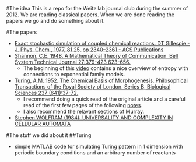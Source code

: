 #The idea
This is a repo for the Weitz lab journal club during the summer of 2012. We are reading classical papers. When we are done reading the papers we go and do something about it.

#The papers
- [Exact stochastic simulation of coupled chemical reactions. DT Gillespie - J. Phys. Chem., 1977, 81 25, pp 2340–2361 - ACS Publications](http://pubs.acs.org/doi/abs/10.1021/j100540a008)
- [Shannon, C.E. 1948. A Mathematical Theory of Communication. Bell System Technical Journal 27:379-423 623-656.](http://cm.bell-labs.com/cm/ms/what/shannonday/shannon1948.pdf)
    - The beginning of this [video](http://videolectures.net/mlss05us_dasgupta_ig/) contains a nice overview of entropy with connections to exponential family models.
- [Turing, A.M. 1952. The Chemical Basis of Morphogenesis. Philosophical Transactions of the Royal Society of London. Series B, Biological Sciences 237 (641):37-72.](http://www.dna.caltech.edu/courses/cs191/paperscs191/turing.pdf)
    - I recommend doing a quick read of the original article and a careful read of the first few pages of the following [notes](http://crossgroup.caltech.edu/BNU/Notes7_2.pdf).
    - I also recommend the relavant sections of Murray. 
- [Stephen WOLFRAM (1984): UNIVERSALITY  AND COMPLEXITY IN CELLULAR AUTOMATA](http://www.stephenwolfram.com/pdf/Universality-Complexity-Cellular-Automata-Stephen-Wolfram-Article.pdf)

#The stuff we did about it
##Turing
- simple MATLAB code for simulating Turing pattern in 1 dimension with periodic boundary conditions and an arbitrary number of reactants
